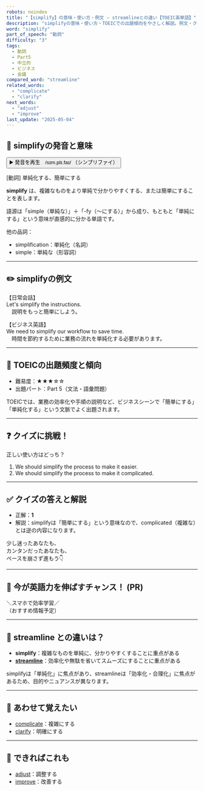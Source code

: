 ```yaml
---
robots: noindex
title: "【simplify】の意味・使い方・例文 ― streamlineとの違い【TOEIC英単語】"
description: "simplifyの意味・使い方・TOEICでの出題傾向をやさしく解説。例文・クイズ付きでstreamlineとの違いもわかりやすく学べます。"
word: "simplify"
part_of_speech: "動詞"
difficulty: "3"
tags:
  - 動詞
  - Part5
  - 中立的
  - ビジネス
  - 会議
compared_word: "streamline"
related_words:
  - "complicate"
  - "clarify"
next_words:
  - "adjust"
  - "improve"
last_update: "2025-05-04"
---
```


## 🔰 simplifyの発音と意味

<button class="play-audio" onclick="playTTS('simplify')">
  <span class="play-audio-main">
    ▶️ 発音を再生　/sɪm.plɪ.faɪ/
  </span>
  <span class="play-audio-sub">
    （シンプリファイ）
  </span>
</button>

[動詞] 単純化する、簡単にする

**simplify** は、複雑なものをより単純で分かりやすくする、または簡単にすることを表します。

語源は「simple（単純な）」＋「-fy（～にする）」から成り、もともと「単純にする」という意味が直感的に分かる単語です。

他の品詞：  
- simplification：単純化（名詞）
- simple：単純な（形容詞）

---

## ✏️ simplifyの例文

【日常会話】  
Let's simplify the instructions.  
　説明をもっと簡単にしよう。

【ビジネス英語】  
We need to simplify our workflow to save time.  
　時間を節約するために業務の流れを単純化する必要があります。

---

## 🎯 TOEICの出題頻度と傾向

- 難易度：★★★☆☆
- 出題パート：Part 5（文法・語彙問題）

TOEICでは、業務の効率化や手順の説明など、ビジネスシーンで「簡単にする」「単純化する」という文脈でよく出題されます。

---

## ❓ クイズに挑戦！

正しい使い方はどっち？

1. We should simplify the process to make it easier.  
2. We should simplify the process to make it complicated.

---

## ✅ クイズの答えと解説

- 正解：**1**
- 解説：simplifyは「簡単にする」という意味なので、complicated（複雑な）とは逆の内容になります。

少し迷ったあなたも、  
カンタンだったあなたも、  
ペースを崩さず進もう👇️

---

## 🚀 今が英語力を伸ばすチャンス！ (PR)

<div class="info-center">
＼スマホで効率学習／<br>  
（おすすめ情報予定）
</div>

---

## 🤔  streamline との違いは？

- **simplify**：複雑なものを単純に、分かりやすくすることに重点がある
- **[streamline](/word/streamline/)**：効率化や無駄を省いてスムーズにすることに重点がある

simplifyは「単純化」に焦点があり、streamlineは「効率化・合理化」に焦点があるため、目的やニュアンスが異なります。

---

## 🧩 あわせて覚えたい

- [complicate](/word/complicate/)：複雑にする
- [clarify](/word/clarify/)：明確にする

---

## 📖 できればこれも

- [adjust](/word/adjust/)：調整する
- [improve](/word/improve/)：改善する

<!-- cvid: aid18_bid05 -->
